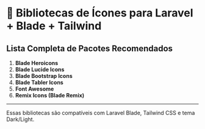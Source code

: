# 🎨 Bibliotecas de Ícones para Laravel + Blade + Tailwind

## Lista Completa de Pacotes Recomendados

1. **Blade Heroicons**  
2. **Blade Lucide Icons**  
3. **Blade Bootstrap Icons**  
4. **Blade Tabler Icons**  
5. **Font Awesome**  
6. **Remix Icons (Blade Remix)**

---
Essas bibliotecas são compatíveis com Laravel Blade, Tailwind CSS e tema Dark/Light.
